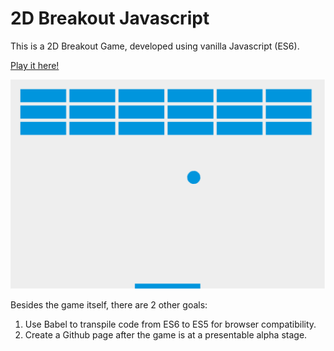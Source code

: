 # 2D Breakout Javascript

This is a 2D Breakout Game, developed using vanilla Javascript (ES6).

[Play it here!](http://charliegdev.github.io/2d-breakout-javascript)

![current stage](status-july-10th.png)

Besides the game itself, there are 2 other goals:

1. Use Babel to transpile code from ES6 to ES5 for browser compatibility.
1. Create a Github page after the game is at a presentable alpha stage.
